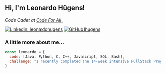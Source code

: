 <h2> Hi, I'm Leonardo Hügens!</h2>
<p><em>Code Cadet at <a href="http://www.codeforall.com">Code For All_</a>
</em></p>

[![Linkedin: leonardohugens](https://img.shields.io/badge/-leonardohugens-blue?style=flat-square&logo=Linkedin&logoColor=white&link=https://www.linkedin.com/in/leonardohugens/)](https://www.linkedin.com/in/leonardohugens/)
[![GitHub lhugens](https://img.shields.io/github/followers/thaiane?label=follow&style=social)](https://github.com/lhugens)


### A little more about me...  

```javascript
const leonardo = {
  code: [Java, Python, C, C++, Javascript, SQL, Bash],
  challenge: "I recently completed the 14-week intensive FullStack Programming Bootcamp at Code For All_! Now I'm looking for opportunities to apply my knowledge in a professional setting, and to keep learning!"
}
```

